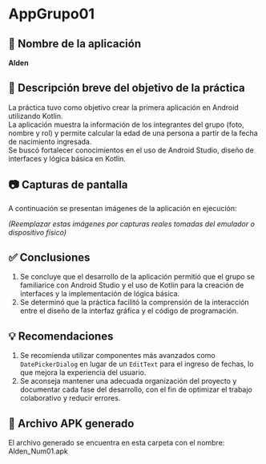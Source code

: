 # AppGrupo01

## 📌 Nombre de la aplicación
**Alden**

## 🎯 Descripción breve del objetivo de la práctica
La práctica tuvo como objetivo crear la primera aplicación en Android utilizando Kotlin.  
La aplicación muestra la información de los integrantes del grupo (foto, nombre y rol) y permite calcular la edad de una persona a partir de la fecha de nacimiento ingresada.  
Se buscó fortalecer conocimientos en el uso de Android Studio, diseño de interfaces y lógica básica en Kotlin.

## 📷 Capturas de pantalla
A continuación se presentan imágenes de la aplicación en ejecución:



*(Reemplazar estas imágenes por capturas reales tomadas del emulador o dispositivo físico)*

## ✅ Conclusiones
1. Se concluye que el desarrollo de la aplicación permitió que el grupo se familiarice con Android Studio y el uso de Kotlin para la creación de interfaces y la implementación de lógica básica.  
2. Se determinó que la práctica facilitó la comprensión de la interacción entre el diseño de la interfaz gráfica y el código de programación.  

## 💡 Recomendaciones
1. Se recomienda utilizar componentes más avanzados como `DatePickerDialog` en lugar de un `EditText` para el ingreso de fechas, lo que mejora la experiencia del usuario.  
2. Se aconseja mantener una adecuada organización del proyecto y documentar cada fase del desarrollo, con el fin de optimizar el trabajo colaborativo y reducir errores.  

## 📲 Archivo APK generado
El archivo generado se encuentra en esta carpeta con el nombre: Alden_Num01.apk  

